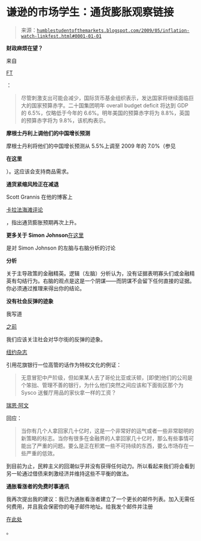 <!--yml

分类：未分类

日期：2024-05-18 00:54:02

-->

# 谦逊的市场学生：通货膨胀观察链接

> 来源：[`humblestudentofthemarkets.blogspot.com/2009/05/inflation-watch-linkfest.html#0001-01-01`](https://humblestudentofthemarkets.blogspot.com/2009/05/inflation-watch-linkfest.html#0001-01-01)

**财政麻烦在望？**

来自

[FT](http://r.smartbrief.com/resp/pAAMpYqKBqmTdnCibHfOCicNXQNu?format=standard)

：

> 尽管刺激支出可能会减少，国际货币基金组织表示，发达国家将继续面临巨大的国家预算赤字。二十国集团明年 overall budget deficit 将达到 GDP 的 6.5%，仅略低于今年的 6.6%。明年美国的预算赤字将为 8.8%，英国的预算赤字将为 9.8%，该机构表示。

**摩根士丹利上调他们的中国增长预测**

摩根士丹利将他们的中国增长预测从 5.5%上调至 2009 年的 7.0%（参见

**在这里**

）。这应该会支持商品需求。

**通货紧缩风险正在减退**

Scott Grannis 在他的博客上

[卡拉法海滩评论](http://scottgrannis.blogspot.com/2009/04/deflation-risk-disappears.html)

，指出通货膨胀预期再次上升。

**更多关于 Simon Johnson**[在这里](http://ultimibarbarorum.com/2009/04/24/pattern-recognition/)

是对 Simon Johnson 的左脑与右脑分析的讨论

**分析**

关于主导政策的金融精英。逻辑（左脑）分析认为，没有证据表明寡头们或金融精英有勾结行为。右脑的观点是这是一个阴谋——而阴谋不会留下任何直接的证据。你必须通过推理来得出你的结论。

**没有社会反弹的迹象**

我写道

[之前](http://humblestudentofthemarkets.blogspot.com/2009/04/third-way-in-inflationdeflation-debate.html)

我们应该关注社会对华尔街的反弹的迹象。

[纽约杂志](http://nymag.com/news/businessfinance/56151/)

引用花旗银行一位高管的话作为特权文化的例证：

> 无意冒犯中产阶级，但如果某人去了哥伦比亚或沃顿，[即使]他们的公司是个笨拙、管理不善的银行，为什么他们突然之间应该和下面街区那个为 Sysco 送餐厅用品的家伙拿一样的工资？

[瑞恩·阿文](http://www.ryanavent.com/blog/?p=1995)

回应：

> 当你有几个人拿回家几十亿时，这是一个非常好的运气或者一些非常聪明的新策略的标志。当你有很多在金融界的人拿回家几十亿时，那么有些事情可能出了严重的问题。要么是正在积累一些不可持续的东西，要么市场存在一些严重的低效。

到目前为止，民粹主义的回潮似乎并没有获得任何动力。所以看起来我们将会看到另一轮通过借债来刺激经济并维持这些不平衡的做法。

**通胀看涨者的免费时事通讯**

我再次提出我的建议：我已为通胀看涨者建立了一个更长的邮件列表。加入无需任何费用，并且我会保密你的电子邮件地址。给我发个邮件并注册

[在此处](http://humblestudentofthemarkets.blogspot.com/2009/04/for-commodity-bulls.html)

。
